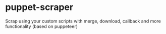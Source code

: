# puppet-scraper
Scrap using your custom scripts with merge, download, callback and more functionality (based on puppeteer)